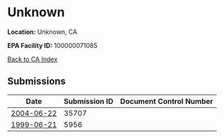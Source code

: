# Unknown

**Location:** Unknown, CA

**EPA Facility ID:** 100000071085

[Back to CA Index](../../index.md)

## Submissions

| Date | Submission ID | Document Control Number |
|------|--------------|-------------------------|
| [2004-06-22](submissions/35707.md) | 35707 |  |
| [1999-06-21](submissions/5956.md) | 5956 |  |
